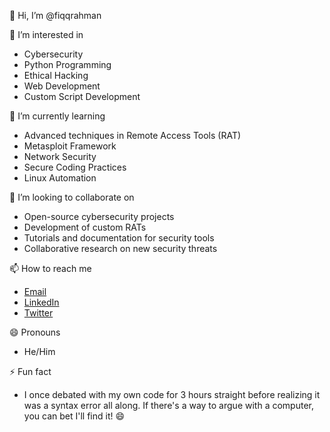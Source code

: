 👋 Hi, I’m @fiqqrahman

👀 I’m interested in
- Cybersecurity
- Python Programming
- Ethical Hacking
- Web Development
- Custom Script Development

🌱 I’m currently learning
- Advanced techniques in Remote Access Tools (RAT)
- Metasploit Framework
- Network Security
- Secure Coding Practices
- Linux Automation

💞️ I’m looking to collaborate on
- Open-source cybersecurity projects
- Development of custom RATs
- Tutorials and documentation for security tools
- Collaborative research on new security threats

📫 How to reach me
- [Email](mailto:your.email@example.com)
- [LinkedIn](https://www.linkedin.com/in/your-profile)
- [Twitter](https://twitter.com/yourhandle)

😄 Pronouns
- He/Him

⚡ Fun fact
- I once debated with my own code for 3 hours straight before realizing it was a syntax error all along. If there's a way to argue with a computer, you can bet I'll find it! 😄


<!---
fiqqrahman/fiqqrahman is a ✨ special ✨ repository because its `README.md` (this file) appears on your GitHub profile.
You can click the Preview link to take a look at your changes.
--->
